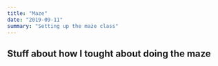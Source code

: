```yaml
---
title: "Maze"
date: "2019-09-11"
summary: "Setting up the maze class"
---
```

## Stuff about how I tought about doing the maze 